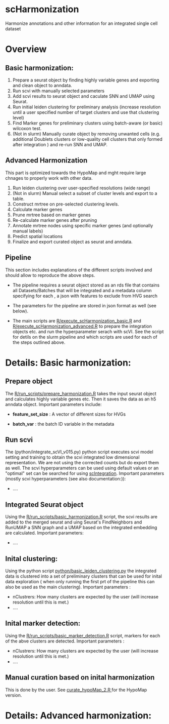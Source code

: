 # scHarmonization
Harmonize annotations and other information for an integrated single cell dataset 

# Overview

## Basic harmonization:
1. Prepare a seurat object by finding highly variable genes and exporting and clean object to anndata.
2. Run scvi with manually selected parameters
3. Add scvi results to seurat object and caculate SNN and UMAP using Seurat.
4. Run initial leiden clustering for preliminary analysis (increase resolution until a user specified number of target clusters and use that clustering level)
5. Find Marker genes for preliminary clusters using batch-aware (or basic) wilcoxon test.
6. (Not in slurm) Manually curate object by removing unwanted cells (e.g. additional Doublets clusters or low-quality cell clusters that only formed after integration ) and re-run SNN and UMAP.

## Advanced Harmonization

This part is optimized towards the HypoMap and mght require large chnages to properly work with other data.

1. Run leiden clustering over user-specified resolutions (wide range)
2. (Not in slurm) Manual select a subset of cluster levels and export to a table.
3. Construct mrtree on pre-selected clustering levels.
4. Calculate marker genes
5. Prune mrtree based on marker genes
6. Re-calculate marker genes after pruning
7. Annotate mrtree nodes using specific marker genes (and optionally manual labels)
8. Predict spatial locations
9. Finalize and export curated object as seurat and anndata.

## Pipeline

This section includes explanations of the different scripts involved and should allow to reproduce the above steps.

- The pipeline requires a seurat object stored as an rds file that contains all Datasets/Batches that will be integrated and a metadata column specifying for each , a json with features to exclude from HVG search 

- The parameters for the pipeline are stored in json format as well (see below).

- The main scripts are [R/execute_scHarmonization_basic.R](R/execute_scHarmonization_basic.R) and [R/execute_scHarmonization_advanced.R](R/execute_scHarmonization_advanced.R) to prepare the integration objects etc. and run the hyperparameter serach with scVI. See the script for detils on the slurm pipeline and which scripts are used for each of the steps outlined above.

# Details: Basic harmonization: 

## Prepare object

The [R/run_scripts/prepare_harmonization.R](R/run_scripts/prepare_harmonization.R) takes the input seurat object and calculates highly variable genes etc. Then it saves the data as an h5 anndata object.
Important parameters include:

- **feature_set_size** : A vector of different sizes for HVGs

- **batch_var** : the batch ID variable in the metadata

## Run scvi

The (python/integrate_scVI_v015.py) python script executes scvi model setting and training to obtain the scvi integrated low dimensional representation. We are not using the corrected counts but do export them as well. The scvi hyperparameters can be used using default values or an "optimal" set can be searched for using [scIntegration](LINK). 
Important parameters (mostly scvi hyperparameters (see also documentation:)):
- ....

## Integrated Seurat object

Using the [R/run_scripts/basic_harmonization.R](R/run_scripts/basic_harmonization.R) script, the scvi results are added to the merged seurat and uing Seurat's FindNeighbors and RunUMAP a SNN graph and a UMAP based on the integrated embedding are calculated.
Important parameters:
- ....

## Inital clustering:

Using the python script [python/basic_leiden_clustering.py](python/basic_leiden_clustering.py) the integrated data is clustered into a set of preliminary clusters that can be used for inital data exploration ( when only running the first prt of the pipeline this can also be used as the main clustering). 
Important parameters :
- nClustrers: How many clusters are expected by the user (will increase resolution until this is met.)
- ....

## Inital marker detection:

Using the [R/run_scripts/basic_marker_detection.R](R/run_scripts/basic_marker_detection.R) script, markers for each of the abve clusters are detected.
Important parameters :
- nClustrers: How many clusters are expected by the user (will increase resolution until this is met.)
- ....

## Manual curation based on inital harmonization

This is done by the user. See [curate_hypoMap_2.R ](curate_hypoMap_2.R ) for the HypoMap version.


# Details: Advanced harmonization: 

